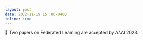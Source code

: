 ```yaml
---
layout: post
date: 2022-11-19 15::00-0400
inline: true
---
```


:pencil: Two papers on Federated Learning are accepted by AAAI 2023.
